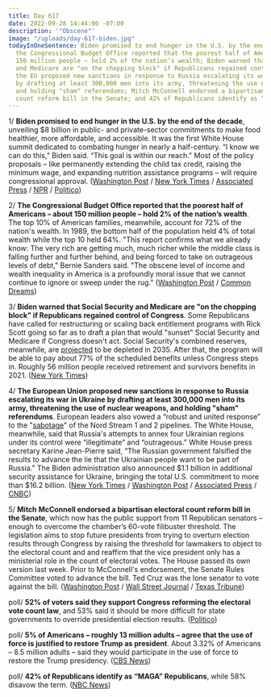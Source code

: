 ```yaml
---
title: Day 617
date: 2022-09-28 14:44:00 -07:00
description: '"Obscene"'
image: "/uploads/day-617-biden.jpg"
todayInOneSentence: Biden promised to end hunger in the U.S. by the end of the decade;
  the Congressional Budget Office reported that the poorest half of Americans – about
  150 million people – hold 2% of the nation’s wealth; Biden warned that Social Security
  and Medicare are "on the chopping block" if Republicans regained control of Congress;
  the EU proposed new sanctions in response to Russia escalating its war in Ukraine
  by drafting at least 300,000 men into its army, threatening the use of nuclear weapons,
  and holding "sham" referendums; Mitch McConnell endorsed a bipartisan electoral
  count reform bill in the Senate; and 42% of Republicans identify as “MAGA” Republicans.
---
```


1/ **Biden promised to end hunger in the U.S. by the end of the decade**, unveiling $8 billion in public- and private-sector commitments to make food healthier, more affordable, and accessible. It was the first White House summit dedicated to combating hunger in nearly a half-century. “I know we can do this,” Biden said. “This goal is within our reach." Most of the policy proposals – like permanently extending the child tax credit, raising the minimum wage, and expanding nutrition assistance programs – will require congressional approval. ([Washington Post](https://www.washingtonpost.com/politics/2022/09/28/white-house-hunger-summit/) / [New York Times](https://www.nytimes.com/2022/09/28/us/politics/biden-hunger-summit.html) / [Associated Press](https://apnews.com/article/biden-health-philanthropy-9dc884edcdbce63c6df5f2337ff81922) / [NPR](https://www.npr.org/2022/09/28/1125575122/biden-hunger-america-conference) / [Politico](https://www.politico.com/news/2022/09/27/bidens-hunger-nutrition-goals-november-00058938))

2/ **The Congressional Budget Office reported that the poorest half of Americans – about 150 million people – hold 2% of the nation’s wealth**. The top 10% of American families, meanwhile, account for 72% of the nation's wealth. In 1989, the bottom half of the population held 4% of total wealth while the top 10 held 64%. "This report confirms what we already know: The very rich are getting much, much richer while the middle class is falling further and further behind, and being forced to take on outrageous levels of debt," Bernie Sanders said. "The obscene level of income and wealth inequality in America is a profoundly moral issue that we cannot continue to ignore or sweep under the rug." ([Washington Post](https://www.washingtonpost.com/politics/2022/09/28/biden-hunger-conference-congress-shutdown/#link-MTOVWOK4VJBVJEYJT4PKTRZAN4) / [Common Dreams](https://www.commondreams.org/news/2022/09/28/obscene-says-sanders-after-cbo-reports-richest-1-now-owns-over-13-us-wealth))

3/ **Biden warned that Social Security and Medicare are "on the chopping block" if Republicans regained control of Congress**. Some Republicans have called for restructuring or scaling back entitlement programs with Rick Scott going so far as to draft a plan that would "sunset" Social Security and Medicare if Congress doesn't act. Social Security's combined reserves, meanwhile, are [projected](https://whatthefuckjusthappenedtoday.com/2022/06/02/day-499/#6-social-security-is-projected-to-be) to be depleted in 2035. After that, the program will be able to pay about 77% of the scheduled benefits unless Congress steps in. Roughly 56 million people received retirement and survivors benefits in 2021. ([New York Times](https://www.nytimes.com/2022/09/27/us/politics/biden-social-security-republicans.html))

4/ **The European Union proposed new sanctions in response to Russia escalating its war in Ukraine by drafting at least 300,000 men into its army, threatening the use of nuclear weapons, and holding "sham" referendums**. European leaders also vowed a “robust and united response” to the "[sabotage](https://whatthefuckjusthappenedtoday.com/2022/09/27/day-616/#6-european-leaders-blamed-the-kremli)" of the Nord Stream 1 and 2 pipelines. The White House, meanwhile, said that Russia's attempts to annex four Ukrainian regions under its control were “illegitimate” and “outrageous.” White House press secretary Karine Jean-Pierre said, “The Russian government falsified the results to advance the lie that the Ukrainian people want to be part of Russia.” The Biden administration also announced $1.1 billion in additional security assistance for Ukraine, bringing the total U.S. commitment to more than $16.2 billion. ([New York Times](https://www.nytimes.com/live/2022/09/28/world/russia-ukraine-war-news) / [Washington Post](https://www.washingtonpost.com/politics/2022/09/28/biden-hunger-conference-congress-shutdown/#link-XAMLCXK7BBBXBB4R2STKPXEC3Q) / [Associated Press](https://apnews.com/article/russia-ukraine-putin-kyiv-moscow-0e7634dcfc648276b9af1ee19535cd3f) / [CNBC](https://www.cnbc.com/2022/09/28/biden-approves-1point1-billion-in-security-assistance-for-ukraine.html))

5/ **Mitch McConnell endorsed a bipartisan electoral count reform bill in the Senate**, which now has the public support from 11 Republican senators – enough to overcome the chamber’s 60-vote filibuster threshold. The legislation aims to stop future presidents from trying to overturn election results through Congress by raising the threshold for lawmakers to object to the electoral count and and reaffirm that the vice president only has a ministerial role in the count of electoral votes. The House passed its own version last week. Prior to McConnell's endorsement, the Senate Rules Committee voted to advance the bill. Ted Cruz was the lone senator to vote against the bill. ([Washington Post](https://www.washingtonpost.com/politics/2022/09/27/mcconnell-schumer-electoral-reform/) / [Wall Street Journal](https://www.wsj.com/articles/sen-mitch-mcconnell-signals-support-for-electoral-count-act-changes-11664312874?mod=politics_lead_pos6) / [Texas Tribune](https://www.texastribune.org/2022/09/27/ted-cruz-insurrection/))

poll/ **52% of voters said they support Congress reforming the electoral vote count law**, and 53% said it should be more difficult for state governments to override presidential election results. ([Politico](https://www.politico.com/news/2022/09/28/electoral-count-reforms-majority-support-00059144))

poll/ **5% of Americans – roughly 13 million adults – agree that the use of force is justified to restore Trump as president**. About 3.32% of Americans – 8.5 million adults – said they would participate in the use of force to restore the Trump presidency. ([CBS News](https://www.cbsnews.com/news/force-justified-return-trump-to-white-house/))

poll/ **42% of Republicans identify as “MAGA” Republicans**, while 58% disavow the term. ([NBC News](https://www.nbcnews.com/meet-the-press/meetthepressblog/poll-us-republicans-reject-maga-label-rcna49749))